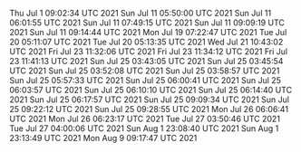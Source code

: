 Thu Jul  1 09:02:34 UTC 2021
Sun Jul 11 05:50:00 UTC 2021
Sun Jul 11 06:01:55 UTC 2021
Sun Jul 11 07:49:15 UTC 2021
Sun Jul 11 09:09:19 UTC 2021
Sun Jul 11 09:14:44 UTC 2021
Mon Jul 19 07:22:47 UTC 2021
Tue Jul 20 05:11:07 UTC 2021
Tue Jul 20 05:13:35 UTC 2021
Wed Jul 21 10:43:02 UTC 2021
Fri Jul 23 11:32:06 UTC 2021
Fri Jul 23 11:34:12 UTC 2021
Fri Jul 23 11:41:13 UTC 2021
Sun Jul 25 03:43:05 UTC 2021
Sun Jul 25 03:45:54 UTC 2021
Sun Jul 25 03:52:08 UTC 2021
Sun Jul 25 03:58:57 UTC 2021
Sun Jul 25 05:57:33 UTC 2021
Sun Jul 25 06:00:41 UTC 2021
Sun Jul 25 06:03:57 UTC 2021
Sun Jul 25 06:10:10 UTC 2021
Sun Jul 25 06:14:40 UTC 2021
Sun Jul 25 06:17:57 UTC 2021
Sun Jul 25 09:09:34 UTC 2021
Sun Jul 25 09:22:12 UTC 2021
Sun Jul 25 09:28:55 UTC 2021
Mon Jul 26 06:06:41 UTC 2021
Mon Jul 26 06:23:17 UTC 2021
Tue Jul 27 03:50:46 UTC 2021
Tue Jul 27 04:00:06 UTC 2021
Sun Aug  1 23:08:40 UTC 2021
Sun Aug  1 23:13:49 UTC 2021
Mon Aug  9 09:17:47 UTC 2021
